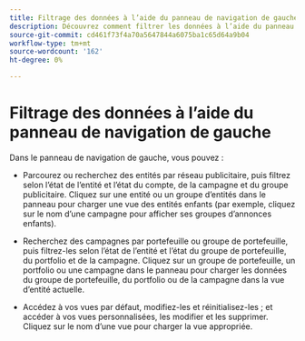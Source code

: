 ```yaml
---
title: Filtrage des données à l’aide du panneau de navigation de gauche
description: Découvrez comment filtrer les données à l’aide du panneau de navigation de gauche.
source-git-commit: cd461f73f4a70a5647844a6075ba1c65d64a9b04
workflow-type: tm+mt
source-wordcount: '162'
ht-degree: 0%

---
```


# Filtrage des données à l’aide du panneau de navigation de gauche

Dans le panneau de navigation de gauche, vous pouvez :

* Parcourez ou recherchez des entités par réseau publicitaire, puis filtrez selon l’état de l’entité et l’état du compte, de la campagne et du groupe publicitaire. Cliquez sur une entité ou un groupe d’entités dans le panneau pour charger une vue des entités enfants (par exemple, cliquez sur le nom d’une campagne pour afficher ses groupes d’annonces enfants).

* Recherchez des campagnes par portefeuille ou groupe de portefeuille, puis filtrez-les selon l’état de l’entité et l’état du groupe de portefeuille, du portfolio et de la campagne. Cliquez sur un groupe de portefeuille, un portfolio ou une campagne dans le panneau pour charger les données du groupe de portefeuille, du portfolio ou de la campagne dans la vue d’entité actuelle.

* Accédez à vos vues par défaut, modifiez-les et réinitialisez-les ; et accéder à vos vues personnalisées, les modifier et les supprimer. Cliquez sur le nom d’une vue pour charger la vue appropriée.

